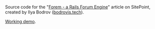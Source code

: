 Source code for the "[Forem - a Rails Forum Engine](http://www.sitepoint.com/forem-rails-forum-engine/)"
 article on
 SitePoint,
created by Ilya Bodrov ([bodrovis.tech](http://bodrovis.tech)).

[Working demo](http://sitepoint-forem.herokuapp.com/).